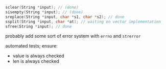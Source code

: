 ```C
sclear(String *input); // (done)
sisempty(String *input); // (done)
sreplace(String *input, char *s1, char *s2); // done
ssplit(String *input, char *at); // waiting on vector implementation
sfree(String *input); // done
```

probably add some sort of error system with `errno` and `strerror`

automated tests; ensure:
- value is always checked
- len is always checked